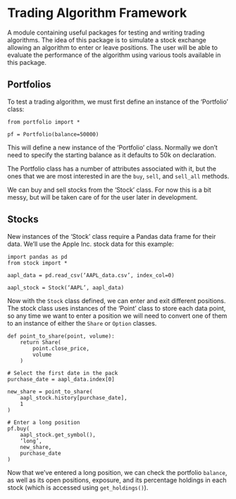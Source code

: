 # Trading Algorithm Framework

A module containing useful packages for testing and writing trading algorithms. The idea of this package is to simulate a stock exchange allowing an algorithm to enter or leave positions. The user will be able to evaluate the performance of the algorithm using various tools available in this package.

## Portfolios

To test a trading algorithm, we must first define an instance of the ‘Portfolio’ class:

```
from portfolio import *

pf = Portfolio(balance=50000)
```

This will define a new instance of the ‘Portfolio’ class. Normally we don’t need to specify the starting balance as it defaults to 50k on declaration.

The Portfolio class has a number of attributes associated with it, but the ones that we are most interested in are the `buy`, `sell`, and `sell_all` methods.

We can buy and sell stocks from the ‘Stock’ class. For now this is a bit messy, but will be taken care of for the user later in development. 

## Stocks

New instances of the ‘Stock’ class require a Pandas data frame for their data. We’ll use the Apple Inc. stock data for this example:

```
import pandas as pd
from stock import *

aapl_data = pd.read_csv(‘AAPL_data.csv’, index_col=0)

aapl_stock = Stock(‘AAPL’, aapl_data)
```

Now with the `Stock` class defined, we can enter and exit different positions. The stock class uses instances of the ‘Point’ class to store each data point, so any time we want to enter a position we will need to convert one of them to an instance of either the `Share` or `Option` classes.

```
def point_to_share(point, volume):
	return Share(
		point.close_price,
		volume
	)

# Select the first date in the pack
purchase_date = aapl_data.index[0]

new_share = point_to_share(
	aapl_stock.history[purchase_date],
	1
)

# Enter a long position
pf.buy(
	aapl_stock.get_symbol(),
	‘long’,
	new_share,
	purchase_date
)
```

Now that we’ve entered a long position, we can check the portfolio `balance`, as well as its open positions, exposure, and its percentage holdings in each stock (which is accessed using `get_holdings()`).